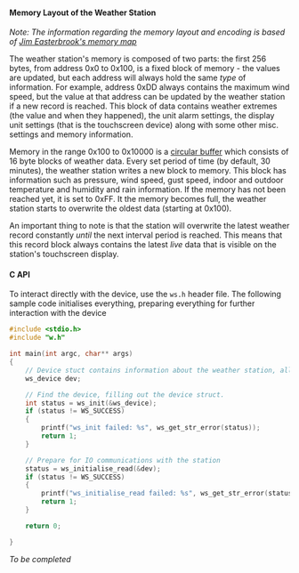 #### Memory Layout of the Weather Station

_Note: The information regarding the memory layout and encoding is based of [Jim Easterbrook's memory map](http://www.jim-easterbrook.me.uk/weather/mm/)_

The weather station's memory is composed of two parts: the first 256 bytes, from address 0x0 to 0x100, is a fixed block of memory - the values are updated,
but each address will always hold the same _type_ of information. For example, address 0xDD always contains the maximum wind speed, but the value at that 
address can be updated by the weather station if a new record is reached. This block of data contains weather extremes (the value and when
they happened), the unit alarm settings, the display unit settings (that is the touchscreen device) along with some other misc. settings and memory
information.

Memory in the range 0x100 to 0x10000 is a [circular buffer](http://en.wikipedia.org/wiki/Circular_buffer) which consists of 16 byte blocks of weather data. 
Every set period of time (by default, 30 minutes), the weather station writes a new block to memory. This block has information such as pressure, wind speed, 
gust speed, indoor and outdoor temperature and humidity and rain information. If the memory has not been reached yet, it is set to 0xFF. It the memory becomes
full, the weather station starts to overwrite the oldest data (starting at 0x100). 

An important thing to note is that the station will overwrite the latest weather record constantly _until_ the next interval period is reached. This means that 
this record block always contains the latest _live_ data that is visible on the station's touchscreen display.  

#### C API 

To interact directly with the device, use the `ws.h` header file. The following sample code initialises everything, preparing everything for further interaction
with the device

``` C
#include <stdio.h>
#include "w.h"

int main(int argc, char** args)
{
	// Device stuct contains information about the weather station, allowing the program to communicate via libusb
	ws_device dev;

	// Find the device, filling out the device struct.
	int status = ws_init(&ws_device);
	if (status != WS_SUCCESS)
	{
		printf("ws_init failed: %s", ws_get_str_error(status));
		return 1;
	}

	// Prepare for IO communications with the station
	status = ws_initialise_read(&dev);
	if (status != WS_SUCCESS)
	{
		printf("ws_initialise_read failed: %s", ws_get_str_error(status));
		return 1;
	}

	return 0;

}
```

_To be completed_